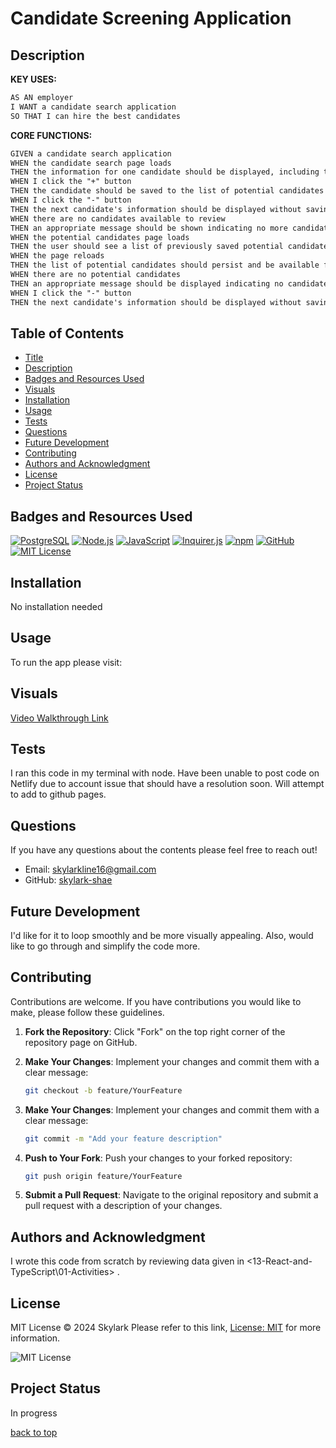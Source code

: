 <a id="title"></a>
# Candidate Screening Application

<a id="description"></a>
## Description

**KEY USES:**

```md
AS AN employer
I WANT a candidate search application
SO THAT I can hire the best candidates
```

**CORE FUNCTIONS:**

```md
GIVEN a candidate search application
WHEN the candidate search page loads
THEN the information for one candidate should be displayed, including the candidate's name, username, location, avatar, email, html_url, and company
WHEN I click the "+" button
THEN the candidate should be saved to the list of potential candidates and the next candidate's information should be displayed
WHEN I click the "-" button
THEN the next candidate's information should be displayed without saving the current candidate
WHEN there are no candidates available to review
THEN an appropriate message should be shown indicating no more candidates are available
WHEN the potential candidates page loads
THEN the user should see a list of previously saved potential candidates with their name, username, location, avatar, email, html_url, and company
WHEN the page reloads
THEN the list of potential candidates should persist and be available for viewing
WHEN there are no potential candidates
THEN an appropriate message should be displayed indicating no candidates have been accepted
WHEN I click the "-" button
THEN the next candidate's information should be displayed without saving the current candidate
```


## Table of Contents
- [Title](#title)
- [Description](#description)
- [Badges and Resources Used](#badges)
- [Visuals](#visuals)
- [Installation](#installation)
- [Usage](#usage)
- [Tests](#tests)
- [Questions](#questions)
- [Future Development](#development)
- [Contributing](#contributing)
- [Authors and Acknowledgment](#acknowledgment)
- [License](#license)
- [Project Status](#status)

<a id="badges"></a>
## Badges and Resources Used

   [![PostgreSQL](https://img.shields.io/badge/PostgreSQL-316192?style=for-the-badge&logo=postgresql&logoColor=white)](https://www.postgresql.org/)
   [![Node.js](https://img.shields.io/badge/Node.js-43853D?style=for-the-badge&logo=node.js&logoColor=white)](https://nodejs.org/)
   [![JavaScript](https://img.shields.io/badge/JavaScript-F7DF1E?style=for-the-badge&logo=javascript&logoColor=black)](https://developer.mozilla.org/en-US/docs/Web/JavaScript)
   [![Inquirer.js](https://img.shields.io/badge/Inquirer.js-000000?style=for-the-badge&logo=inquirer&logoColor=white)](https://www.npmjs.com/package/inquirer)
   [![npm](https://img.shields.io/badge/npm-CB3837?style=for-the-badge&logo=npm&logoColor=white)](https://www.npmjs.com/)
   [![GitHub](https://img.shields.io/badge/GitHub-100000?style=for-the-badge&logo=github&logoColor=white)](https://github.com/skylark-shae)
   [![MIT License](https://img.shields.io/badge/License-MIT-yellow.svg)](https://opensource.org/licenses/MIT)



<a id="installation"></a>
## Installation
No installation needed

<a id="usage"></a>
## Usage
To run the app please visit:
<LINK>

<a id="Visuals"></a>
## Visuals
[Video Walkthrough Link](FILL)

<a id="tests"></a>
## Tests
I ran this code in my terminal with node. Have been unable to post code on Netlify due to account issue that should have a resolution soon. Will attempt to add to github pages.

<a id="questions"></a>
## Questions
If you have any questions about the contents please feel free to reach out!
- Email: [skylarkline16@gmail.com](mailto:skylarkline16@gmail.com)
- GitHub: [skylark-shae](https://github.com/skylark-shae)

<a id="development"></a>
## Future Development
I'd like for it to loop smoothly and be more visually appealing. Also, would like to go through and simplify the code more.

<a id="contributing"></a>
## Contributing
Contributions are welcome. If you have contributions you would like to make, please follow these guidelines.

1. **Fork the Repository**: Click "Fork" on the top right corner of the repository page on GitHub.

2. **Make Your Changes**: Implement your changes and commit them with a clear message:
   ```bash
   git checkout -b feature/YourFeature

3. **Make Your Changes**: Implement your changes and commit them with a clear message:
   ```bash
   git commit -m "Add your feature description"

4. **Push to Your Fork**: Push your changes to your forked repository:
   ```bash
   git push origin feature/YourFeature

5. **Submit a Pull Request**: Navigate to the original repository and submit a pull request with a description of your changes.

<a id="acknowledgment"></a>
## Authors and Acknowledgment
I wrote this code from scratch by reviewing data given in <13-React-and-TypeScript\01-Activities> .

<a id="license"></a>
## License
MIT License © 2024 Skylark
Please refer to this link, [License: MIT](https://opensource.org/licenses/MIT) for more information.

  ![MIT License](https://img.shields.io/badge/License-MIT-yellow.svg)  

<a id="status"></a>
## Project Status
In progress

[back to top](#title)